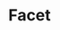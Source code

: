 ---
layout: song
redirect_from: /Home/Song/4
id: 4
title: Facet
artist: Kraedt & Rayzer
genre: Electro House
image:
buy-able: false
downloadable: true
yt-id: 84dcsDRs8Ig
itunes:
beatport:
amazon:
license: 1
---
